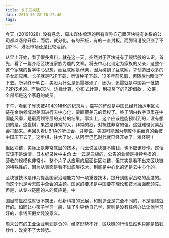 ```yaml
---
title: 关于区块链
date: 2019-10-28 16:25:46
tags:
---
```


今天（20191028）没有悬念，周末媒体梳理的所有宣称自己跟区块链有关系的公司都以涨停开盘，而后，就分化，有的开板，有的一直封板。而腾讯港股只涨了不到2%，港股市场还是比较理智。

从早上开始，看了很多资料，就在这一天，突然对于区块链有了顿悟般的认识。首先，看了一篇介绍区块链家族为题的文章。将去中心化设定为家族的父亲，这整个这个家族的哲学中心思想，而互联网是母亲，因为碰到了互联网，才创造出众多的子女即应用。长子就是P2P下载，所谓种子下载，10多年前风靡，但随后也暗淡了下去。所以终于明白，美股为什么是迅雷暴涨了，因为，迅雷就是中国第一批搞P2P技术的。而后CDN，边缘计算，分布式计算，到搞臭了的P2P借款 、众筹，全部都是这个家庭的成员。

下午，看到了昨天被404的NHK的纪录片，描写的俨然是中国已经开始运用区块链在金融领域对美国进行去中心化，要颠覆美元的霸权了。终于明白数字货币在中国能风靡，是最高领导层的支持的结果。事实上，这个应该是能预料到的，没有想到的是，这盘棋，果然是非常的大，非常的狠，对抗性非常的强。这就难怪贸易战会打起来。再回头看LIBRA的听证会，只能说，美国可能因为制度体系而真的会被中国压下去了。这步棋，往大了说，从阿里巴巴时代就已经开始了，难怪啊！

但区块链，实际上是非常底层的技术，马云说区块链不赚钱，也不应该炒作。这话应该不是煽情。日本纪录片中主角 太一云是三板的，公告的业绩是持续亏损的，营收的规模也非常小，整个片子从应用的层面讲区块链，但其实是看不出来区块链的特殊性的，因为从表面是看不出底层技术，到底是中心化的还是去中心化的。

区块链技术是作为提高国家治理能力的一项重要技术，提升到国家战略的高度的。而这个也是今天四中全会的主题。国家的要求是中国要在理论和技术层面都领先。但是，从专业链圈的人的反应是，中

国目前显然成就很不突出。创新科技的发展，和制造业是完全不同的，不是砸钱就行的。如同让小孩子学习一般，除了引导他自己学，否则是没有任何办法让他学习好的，拿钱买假文凭没意义。

周末公布的工业企业利润是负的，经济形势不好，区块链的行情显然也只能是热钱炒作，改变不了大趋势。